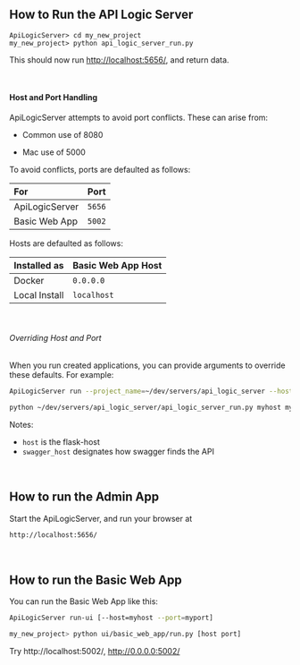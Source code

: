 
## How to Run the API Logic Server

```
ApiLogicServer> cd my_new_project
my_new_project> python api_logic_server_run.py
```

This should now run [http://localhost:5656/](http://localhost:5656/), and return data.

&nbsp;

#### Host and Port Handling

ApiLogicServer attempts to avoid port conflicts.  These can arise from:

* Common use of 8080

* Mac use of 5000

To avoid conflicts, ports are defaulted as follows:

| For |  Port |
|:--------------|:--------------|
| ApiLogicServer | `5656` |
| Basic Web App | `5002` |


Hosts are defaulted as follows:

| Installed as |  Basic Web App Host |
|:--------------|:--------------|
| Docker | `0.0.0.0` |
| Local Install | `localhost` |

&nbsp;

###### Overriding Host and Port

When you run created applications, you can provide arguments to override these defaults.  For example:

```bash
ApiLogicServer run --project_name=~/dev/servers/api_logic_server --host=myhost --port=myport --swagger_host=mycloud

python ~/dev/servers/api_logic_server/api_logic_server_run.py myhost myport mycloud     # equivalent to above
```

Notes:

* `host` is the flask-host
* `swagger_host` designates how swagger finds the API

&nbsp;

## How to run the Admin App
Start the ApiLogicServer, and run your browser at

```html
http://localhost:5656/
```

&nbsp;

## How to run the Basic Web App
You can run the Basic Web App like this:

```bash
ApiLogicServer run-ui [--host=myhost --port=myport]

my_new_project> python ui/basic_web_app/run.py [host port]
```

Try http://localhost:5002/, http://0.0.0.0:5002/
